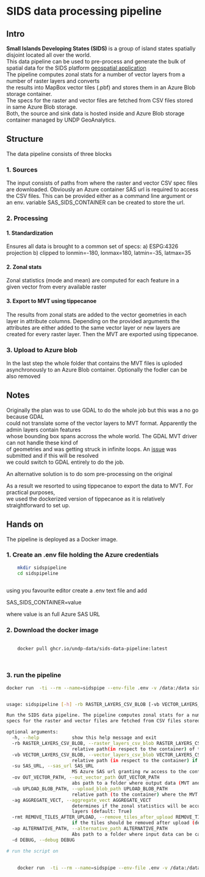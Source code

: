# SIDS data processing pipeline

## Intro
**Small Islands Developing States (SIDS)** is a group of island states spatially disjoint located all over the world.  
This data pipeline can be used to pre-process and generate the bulk of spatial data for the SIDS platform [geospatial application](https://sids-dashboard.github.io/SIDSDataPlatform/main.html)  
The pipeline computes zonal stats for a number of vector layers from a number of raster layers and converts  
the results into MapBox vector tiles (.pbf) and stores them in an Azure Blob storage container.  
The specs for the raster and vector files are fetched from CSV files stored in same Azure Blob storage.  
Both, the source and sink data is hosted inside and Azure Blob storage container managed by UNDP GeoAnalytics.

## Structure

The data pipeline consists of three blocks

### 1. Sources

The input consists of paths from where the raster and vector CSV spec files are downloaded.
Obviously an Azure container SAS url is required to access the CSV files. This can be provided
either as a command line argument or an env. variable SAS_SIDS_CONTAINER can be created to store the url.

### 2. Processing


####        1. Standardization

Ensures all data is brought to a common set of specs:
    a) ESPG:4326 projection
    b) clipped to lonmin=-180, lonmax=180, latmin=-35, latmax=35

####        2. Zonal stats

Zonal statistics (mode and mean) are computed for each feature in a  
given vector from every available raster

####        3. Export to MVT using tippecanoe

The results from zonal stats are added to the vector geometries in each  
layer in attribute columns. Depending on the provided arguments the  
attributes are either added to the same vector layer or new layers are  
created for every raster layer. Then the MVT are exported using tippecanoe.


### 3. Upload to Azure blob
 In the last step the whole folder that contains the MVT files is uploded  
 asynchronously to an Azure Blob container. Optionally the fodler can be also removed



## Notes

Originally the plan was to use GDAL to do the whole job but this was a no go because GDAL  
could not translate  some of the vector layers to MVT format. Apparently the admin layers contain features  
whose bounding box spans accross the whole world. The GDAL MVT driver can not handle these kind of  
of geometries and was getting struck in infinite loops. An [issue](https://github.com/OSGeo/gdal/issues/5109)
was submitted and if this will be resolved  
we could switch to GDAL entirely to do the job.

An alternative solution is to do som pre-processing on the original

As a result we resorted to using tippecanoe to export the data to MVT. For practical purposes,  
we used the dockerized version of tippecanoe as it is relatively straightforward to set up.




## Hands on
The pipeline is deployed as a Docker image.

### 1. Create an .env file holding the Azure credentials
```bash
    mkdir sidspipeline
    cd sidspipeline
       
```
using you favourite editor create a .env text file and add

SAS_SIDS_CONTAINER=value

where value is an full Azure SAS URL



### 2. Download the docker image


```bash
    
    docker pull ghcr.io/undp-data/sids-data-pipeline:latest

     
```

### 3. run the pipeline
```bash
docker run  -ti --rm --name=sidspipe --env-file .env -v /data:/data sids-data-pipeline:latest


usage: sidspipeline [-h] -rb RASTER_LAYERS_CSV_BLOB [-vb VECTOR_LAYERS_CSV_BLOB] [-su SAS_URL] [-ov OUT_VECTOR_PATH] [-ub UPLOAD_BLOB_PATH] [-ag AGGREGATE_VECT] [-rmt REMOVE_TILES_AFTER_UPLOAD] [-ap ALTERNATIVE_PATH] [-d DEBUG]

Run the SIDS data pipeline. The pipeline computes zonal stats for a number of vector layers from a number of raster layers. The results are converted into MapBox Vector Tile format and uploaded to an Azure Blob storage container. The
specs for the raster and vector files are fetched from CSV files stored in same Azure Blob storage.

optional arguments:
  -h, --help            show this help message and exit
  -rb RASTER_LAYERS_CSV_BLOB, --raster_layers_csv_blob RASTER_LAYERS_CSV_BLOB
                        relative path(in respect to the container) of the CSV file that holds info in respect to vector layers (default: None)
  -vb VECTOR_LAYERS_CSV_BLOB, --vector_layers_csv_blob VECTOR_LAYERS_CSV_BLOB
                        relative path (in respect to the container) if the CSV file that contains info related to the raster files to be processed (default: None)
  -su SAS_URL, --sas_url SAS_URL
                        MS Azure SAS url granting rw access to the container. Alternatively the environmentvariable SAS_SIDS_CONTAINER can be used to supply a SAS URL (default: None)
  -ov OUT_VECTOR_PATH, --out_vector_path OUT_VECTOR_PATH
                        abs path to a folder where output data (MVT and JSON) is going to be stored (default: None)
  -ub UPLOAD_BLOB_PATH, --upload_blob_path UPLOAD_BLOB_PATH
                        relative path (to the container) where the MVT data will be copied (default: None)
  -ag AGGREGATE_VECT, --aggregate_vect AGGREGATE_VECT
                        determines if the zonal statistics will be accumulated into the vector layers as columns in the attr table. If False, a new vector layer/vector tile will be created for every combination of raster and vector
                        layers (default: True)
  -rmt REMOVE_TILES_AFTER_UPLOAD, --remove_tiles_after_upload REMOVE_TILES_AFTER_UPLOAD
                        if the tiles should be removed after upload (default: True)
  -ap ALTERNATIVE_PATH, --alternative_path ALTERNATIVE_PATH
                        Abs path to a folder where input data can be cached (default: None)
  -d DEBUG, --debug DEBUG


```



```bash
# run the script on 
    
   
    docker run  -ti --rm --name=sidspipe --env-file .env -v /data:/data sids-data-pipeline:latest -rb=config/attribute_list_updated.csv -vb=config/vector_list.csv -ov /data/sids/tmp/test1 -ub=vtiles1 -ag=True -ap=/data/sids/tmp/test


```





